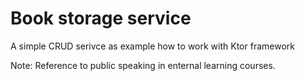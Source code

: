 # Book storage service 

A simple CRUD serivce as example how to work with Ktor framework

Note: Reference to public speaking in enternal learning courses.
